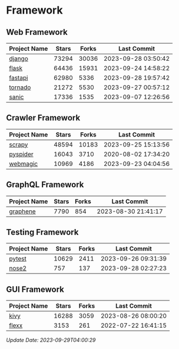 # Framework

## Web Framework
| Project Name | Stars | Forks | Last Commit |
| ------------ | ----- | ----- | ----------- |
| [django](https://github.com/django/django) | 73294 | 30036 | 2023-09-28 03:50:42 |
| [flask](https://github.com/pallets/flask) | 64436 | 15931 | 2023-09-24 14:58:22 |
| [fastapi](https://github.com/tiangolo/fastapi) | 62980 | 5336 | 2023-09-28 19:57:42 |
| [tornado](https://github.com/tornadoweb/tornado) | 21272 | 5530 | 2023-09-27 00:57:12 |
| [sanic](https://github.com/sanic-org/sanic) | 17336 | 1535 | 2023-09-07 12:26:56 |

## Crawler Framework
| Project Name | Stars | Forks | Last Commit |
| ------------ | ----- | ----- | ----------- |
| [scrapy](https://github.com/scrapy/scrapy) | 48594 | 10183 | 2023-09-25 15:13:56 |
| [pyspider](https://github.com/binux/pyspider) | 16043 | 3710 | 2020-08-02 17:34:20 |
| [webmagic](https://github.com/code4craft/webmagic) | 10969 | 4186 | 2023-09-23 04:04:56 |

## GraphQL Framework
| Project Name | Stars | Forks | Last Commit |
| ------------ | ----- | ----- | ----------- |
| [graphene](https://github.com/graphql-python/graphene) | 7790 | 854 | 2023-08-30 21:41:17 |

## Testing Framework
| Project Name | Stars | Forks | Last Commit |
| ------------ | ----- | ----- | ----------- |
| [pytest](https://github.com/pytest-dev/pytest) | 10629 | 2411 | 2023-09-26 09:31:39 |
| [nose2](https://github.com/nose-devs/nose2) | 757 | 137 | 2023-09-28 02:27:23 |

## GUI Framework
| Project Name | Stars | Forks | Last Commit |
| ------------ | ----- | ----- | ----------- |
| [kivy](https://github.com/kivy/kivy) | 16288 | 3059 | 2023-08-26 08:00:20 |
| [flexx](https://github.com/flexxui/flexx) | 3153 | 261 | 2022-07-22 16:41:15 |

*Update Date: 2023-09-29T04:00:29*